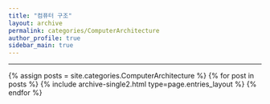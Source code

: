 ```yaml
---
title: "컴퓨터 구조"
layout: archive
permalink: categories/ComputerArchitecture
author_profile: true
sidebar_main: true
---
```

<!-- 공백이 포함되어 있는 카테고리 이름의 경우 site.categories.['a b c'] 이런식으로! -->

***
{% assign posts = site.categories.ComputerArchitecture %}
{% for post in posts %} {% include archive-single2.html type=page.entries_layout %} {% endfor %}
